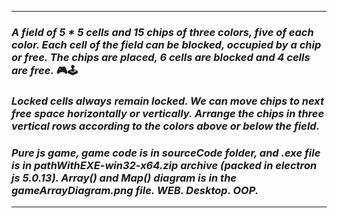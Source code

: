 ***
### _A field of 5 * 5 cells and 15 chips of three colors, five of each color. Each cell of the field can be blocked, occupied by a chip or free. The chips are placed, 6 cells are blocked and 4 cells are free._ 🎮🕹️
### _Locked cells always remain locked. We can move chips to next free space horizontally or vertically. Arrange the chips in three vertical rows according to the colors above or below the field._
### _Pure js game, game code is in sourceCode folder, and .exe file is in pathWithEXE-win32-x64.zip archive (packed in electron js 5.0.13). Array() and Map() diagram is in the gameArrayDiagram.png file. WEB. Desktop. OOP._
***
